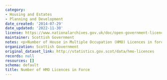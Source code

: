 ```yaml
---
category:
- Housing and Estates
- Planning and Development
date_created: '2014-07-29'
date_updated: '2022-11-30'
license: https://www.nationalarchives.gov.uk/doc/open-government-licence/version/3/
maintainer: Scottish Government
notes: <p>Number of House in Multiple Occupation (HMO) Licences in force at 31 March.</p>
organization: Scottish Government
original_dataset_link: http://statistics.gov.scot/data/hmo-licences
records: null
resources: []
schema: default
title: Number of HMO Licences in Force
---
```

